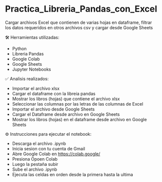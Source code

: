 # Practica_Libreria_Pandas_con_Excel

Cargar archivos Excel que contienen de varias hojas en dataframe, filtrar los datos requeridos en otros archivos csv y cargar desde Google Sheets

🛠️ Herramientas utilizadas:

- Python
- Libreria Pandas
- Google Colab
- Google Sheets
- Jupyter Notebooks

✅ Analisis realizados:

- Importar el archivo xlsx
- Cargar el dataframe con la libreia pandas
- Mostrar los libros (hojas) que contiene el archivo xlsx
- Seleccionar las columnas por las letras de las columnas de Excel
- Importar el archivo desde Google Sheets
- Cargar el Dataframe desde archivo en Google Sheets
- Mostrar los libros (hojas) en el dataframe desde archivo en Google Sheets

⚙️ Instrucciones para ejecutar el notebook:

- Descarga el archivo .ipynb
- Inicia sesion con tu cuenta de Gmail
- Abre Google Colab en https://colab.google/
- Presiona Opoen Colab
- Luego la pestaña subir
- Sube el archivo .ipynb
- Ejecuta las celdas en orden desde la primera hasta la ultima

